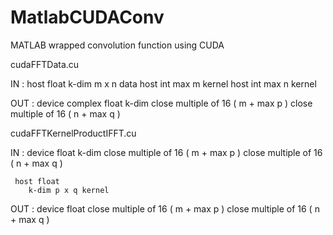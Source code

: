 MatlabCUDAConv
==============

MATLAB wrapped convolution function using CUDA

cudaFFTData.cu

IN : host float
        k-dim m x n data 
     host int
        max m kernel
     host int
        max n kernel

OUT : device complex float
        k-dim close multiple of 16 ( m + max p ) close multiple of 16 ( n + max q )

cudaFFTKernelProductIFFT.cu
 
IN : device float
        k-dim close multiple of 16 ( m + max p ) close multiple of 16 ( n + max q )

     host float
        k-dim p x q kernel

OUT : device float
        close multiple of 16 ( m + max p ) close multiple of 16 ( n + max q )

